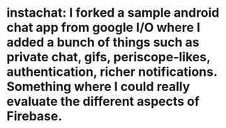 # instachat: I forked a sample android chat app from google I/O where I added a bunch of things such as private chat, gifs, periscope-likes, authentication, richer notifications.  Something where I could really evaluate the different aspects of Firebase.
